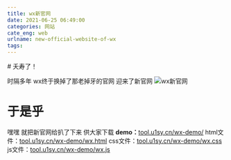 ```yaml
---
title: wx新官网
date: 2021-06-25 06:49:00
categories: 网站
cate_eng: web
urlname: new-official-website-of-wx
tags:
---
```

<!--markdown--># 夭寿了！
时隔多年
wx终于换掉了那老掉牙的官网
迎来了新官网
![wx新官网][1]

# 于是乎
嘿嘿
就把新官网给扒了下来
供大家下载
**demo：**[tool.u1sy.cn/wx-demo/][2]
html文件：[tool.u1sy.cn/wx-demo/wx.html][5]
css文件：[tool.u1sy.cn/wx-demo/wx.css][3]
js文件：[tool.u1sy.cn/wx-demo/wx.js][4]


  [1]: https://cdn.jsdelivr.net/gh/EastCloud/u1sy_blog_1@latest/usr/uploads/2021/06/4104839325.png
  [2]: http://tool.u1sy.cn/wx-demo/
  [3]: http://tool.u1sy.cn/wx-demo/wx.css
  [4]: http://tool.u1sy.cn/wx-demo/wx.js
  [5]: http://tool.u1sy.cn/wx-demo/wx.html
